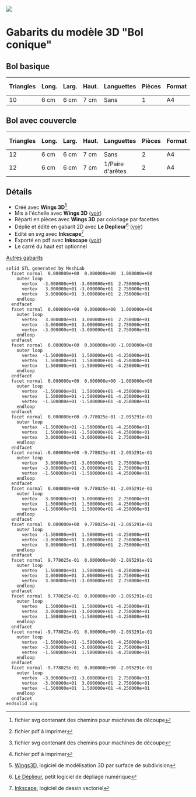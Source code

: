 ![](https://gilboonet.github.io/img/miniBolConique.png)
# Gabarits du modèle 3D "Bol conique"

## Bol basique
|Triangles|Long.|Larg.|Haut.|Languettes|Pièces|Format|Nb pages|SVG[^6]|PDF[^7]|
|---|---|---|---|---|---|---|---|---|---|
|10|6 cm|6 cm|7 cm|Sans|1|A4|x1|[svg](https://github.com/gilboonet/designs/blob/master/2023/BolConique/BolConique_H7_basique.svg)|[pdf](https://github.com/gilboonet/designs/blob/master/2023/BolConique/BolConique_H7_basique.pdf)|

## Bol avec couvercle
|Triangles|Long.|Larg.|Haut.|Languettes|Pièces|Format|Nb pages|SVG[^6]|PDF[^7]|
|---|---|---|---|---|---|---|---|---|---|
|12|6 cm|6 cm|7 cm|Sans|2|A4|x1|[svg](https://github.com/gilboonet/designs/blob/master/2023/BolConique/BolConique_H7.svg)|[pdf](https://github.com/gilboonet/designs/blob/master/2023/BolConique/BolConique_H7.pdf)|
|12|6 cm|6 cm|7 cm|1/Paire d'arêtes|2|A4|x1|[svg](https://github.com/gilboonet/designs/blob/master/2023/BolConique/BolConique_H7_lang.svg)|[pdf](https://github.com/gilboonet/designs/blob/master/2023/BolConique/BolConique_H7_lang.pdf)|

## Détails
- Créé avec **Wings 3D**[^3]
- Mis à l'échelle avec **Wings 3D** ([voir](https://youtu.be/vKRSdvvuxDQ))
- Réparti en pièces avec **Wings 3D** par coloriage par facettes
- Déplié et édité en gabarit 2D avec **Le Deplieur**[^4] ([voir](https://youtu.be/GMdUE3Vu98w))
- Edité en svg avec **Inkscape**[^5]
- Exporté en pdf avec **Inkscape** ([voir](https://www.youtube.com/watch?v=tLdg9i932-I))
- Le carré du haut est optionnel
[^2]:[Meshlab](https://www.meshlab.net/), logiciel de traitement et édition de maillages 3D
[^3]:[Wings3D](http://www.wings3d.com/), logiciel de modélisation 3D par surface de subdivision
[^4]:[Le Déplieur](https://gilboonet.github.io/deplieur/UI1.html), petit logiciel de dépliage numérique
[^5]:[Inkscape](https://inkscape.org/fr/), logiciel de dessin vectoriel
[^6]:fichier svg contenant des chemins pour machines de découpe
[^7]:fichier pdf à imprimer

[Autres gabarits](https://gilboonet.github.io/Gabarits.html)

```stl
solid STL generated by MeshLab
  facet normal  0.000000e+00  0.000000e+00  1.000000e+00
    outer loop
      vertex  -3.000000e+01 -3.000000e+01  2.750000e+01
      vertex   3.000000e+01 -3.000000e+01  2.750000e+01
      vertex   3.000000e+01  3.000000e+01  2.750000e+01
    endloop
  endfacet
  facet normal  0.000000e+00  0.000000e+00  1.000000e+00
    outer loop
      vertex   3.000000e+01  3.000000e+01  2.750000e+01
      vertex  -3.000000e+01  3.000000e+01  2.750000e+01
      vertex  -3.000000e+01 -3.000000e+01  2.750000e+01
    endloop
  endfacet
  facet normal  0.000000e+00  0.000000e+00 -1.000000e+00
    outer loop
      vertex  -1.500000e+01  1.500000e+01 -4.250000e+01
      vertex   1.500000e+01  1.500000e+01 -4.250000e+01
      vertex   1.500000e+01 -1.500000e+01 -4.250000e+01
    endloop
  endfacet
  facet normal  0.000000e+00  0.000000e+00 -1.000000e+00
    outer loop
      vertex  -1.500000e+01  1.500000e+01 -4.250000e+01
      vertex   1.500000e+01 -1.500000e+01 -4.250000e+01
      vertex  -1.500000e+01 -1.500000e+01 -4.250000e+01
    endloop
  endfacet
  facet normal  0.000000e+00 -9.778025e-01 -2.095291e-01
    outer loop
      vertex  -1.500000e+01 -1.500000e+01 -4.250000e+01
      vertex   1.500000e+01 -1.500000e+01 -4.250000e+01
      vertex   3.000000e+01 -3.000000e+01  2.750000e+01
    endloop
  endfacet
  facet normal -0.000000e+00 -9.778025e-01 -2.095291e-01
    outer loop
      vertex   3.000000e+01 -3.000000e+01  2.750000e+01
      vertex  -3.000000e+01 -3.000000e+01  2.750000e+01
      vertex  -1.500000e+01 -1.500000e+01 -4.250000e+01
    endloop
  endfacet
  facet normal  0.000000e+00  9.778025e-01 -2.095291e-01
    outer loop
      vertex   3.000000e+01  3.000000e+01  2.750000e+01
      vertex   1.500000e+01  1.500000e+01 -4.250000e+01
      vertex  -1.500000e+01  1.500000e+01 -4.250000e+01
    endloop
  endfacet
  facet normal  0.000000e+00  9.778025e-01 -2.095291e-01
    outer loop
      vertex  -1.500000e+01  1.500000e+01 -4.250000e+01
      vertex  -3.000000e+01  3.000000e+01  2.750000e+01
      vertex   3.000000e+01  3.000000e+01  2.750000e+01
    endloop
  endfacet
  facet normal  9.778025e-01  0.000000e+00 -2.095291e-01
    outer loop
      vertex   1.500000e+01  1.500000e+01 -4.250000e+01
      vertex   3.000000e+01  3.000000e+01  2.750000e+01
      vertex   3.000000e+01 -3.000000e+01  2.750000e+01
    endloop
  endfacet
  facet normal  9.778025e-01  0.000000e+00 -2.095291e-01
    outer loop
      vertex   1.500000e+01  1.500000e+01 -4.250000e+01
      vertex   3.000000e+01 -3.000000e+01  2.750000e+01
      vertex   1.500000e+01 -1.500000e+01 -4.250000e+01
    endloop
  endfacet
  facet normal -9.778025e-01  0.000000e+00 -2.095291e-01
    outer loop
      vertex  -1.500000e+01 -1.500000e+01 -4.250000e+01
      vertex  -3.000000e+01 -3.000000e+01  2.750000e+01
      vertex  -1.500000e+01  1.500000e+01 -4.250000e+01
    endloop
  endfacet
  facet normal -9.778025e-01  0.000000e+00 -2.095291e-01
    outer loop
      vertex  -3.000000e+01 -3.000000e+01  2.750000e+01
      vertex  -3.000000e+01  3.000000e+01  2.750000e+01
      vertex  -1.500000e+01  1.500000e+01 -4.250000e+01
    endloop
  endfacet
endsolid vcg
```
